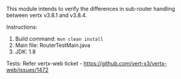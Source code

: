 This module intends to verify the differences in sub-router handling between vertx v3.8.1 and v3.8.4.

Instructions:

1. Build command: `mvn clean install`
2. Main file: RouterTestMain.java
3. JDK: 1.8

Tests: Refer vertx-web ticket - https://github.com/vert-x3/vertx-web/issues/1472
